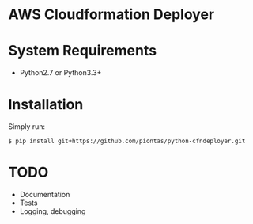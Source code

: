 # AWS Cloudformation Deployer

# System Requirements

* Python2.7 or Python3.3+

# Installation

Simply run:

    $ pip install git+https://github.com/piontas/python-cfndeployer.git

# TODO

* Documentation
* Tests
* Logging, debugging
